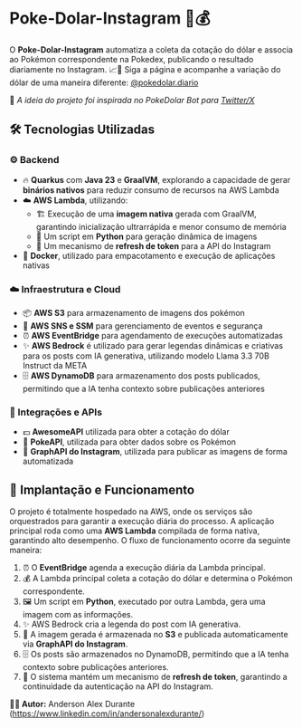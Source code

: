 # Poke-Dolar-Instagram 👾💰

O **Poke-Dolar-Instagram** automatiza a coleta da cotação do dólar e associa ao Pokémon correspondente na Pokedex, publicando o resultado diariamente no Instagram. 📈📸 Siga a página e acompanhe a variação do dólar de uma maneira diferente: [@pokedolar.diario](https://www.instagram.com/pokedolar.diario/)

📝 _A ideia do projeto foi inspirada no PokeDolar Bot para [Twitter/X](https://github.com/PokeDolar/pokedolar_bot)_

## 🛠️ Tecnologias Utilizadas

### ⚙️ Backend
- 🔥 **Quarkus** com **Java 23** e **GraalVM**, explorando a capacidade de gerar **binários nativos** para reduzir consumo de recursos na AWS Lambda
- ☁️ **AWS Lambda**, utilizando:
    - 🏗️ Execução de uma **imagem nativa** gerada com GraalVM, garantindo inicialização ultrarrápida e menor consumo de memória
    - 🐍 Um script em **Python** para geração dinâmica de imagens
    - 🔄 Um mecanismo de **refresh de token** para a API do Instagram
- 🐳 **Docker**, utilizado para empacotamento e execução de aplicações nativas

### ☁️ Infraestrutura e Cloud
- 📦 **AWS S3** para armazenamento de imagens dos pokémon
- 📡 **AWS SNS e SSM** para gerenciamento de eventos e segurança
- ⏰ **AWS EventBridge** para agendamento de execuções automatizadas
- ✨ **AWS Bedrock** é utilizado para gerar legendas dinâmicas e criativas para os posts com IA generativa, utilizando modelo Llama 3.3 70B Instruct da META
- 🗄️ **AWS DynamoDB** para armazenamento dos posts publicados, permitindo que a IA tenha contexto sobre publicações anteriores

### 🔗 Integrações e APIs
- 💵 **AwesomeAPI** utilizada para obter a cotação do dólar
- 👾 **PokeAPI**, utilizada para obter dados sobre os Pokémon
- 📲 **GraphAPI do Instagram**, utilizada para publicar as imagens de forma automatizada

## 🚀 Implantação e Funcionamento

O projeto é totalmente hospedado na AWS, onde os serviços são orquestrados para garantir a execução diária do processo. A aplicação principal roda como uma **AWS Lambda** compilada de forma nativa, garantindo alto desempenho. O fluxo de funcionamento ocorre da seguinte maneira:

1. ⏰ O **EventBridge** agenda a execução diária da Lambda principal.
2. 💰 A Lambda principal coleta a cotação do dólar e determina o Pokémon correspondente.
3. 🖼️ Um script em **Python**, executado por outra Lambda, gera uma imagem com as informações.
4. ✨ AWS Bedrock cria a legenda do post com IA generativa.
5. 📂 A imagem gerada é armazenada no **S3** e publicada automaticamente via **GraphAPI do Instagram**.
6. 🗄️ Os posts são armazenados no DynamoDB, permitindo que a IA tenha contexto sobre publicações anteriores.
7. 🔄 O sistema mantém um mecanismo de **refresh de token**, garantindo a continuidade da autenticação na API do Instagram.

**👨‍💻 Autor:** Anderson Alex Durante (https://www.linkedin.com/in/andersonalexdurante/)
